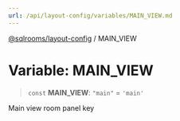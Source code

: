 ```yaml
---
url: /api/layout-config/variables/MAIN_VIEW.md
---
```

[@sqlrooms/layout-config](../index.md) / MAIN\_VIEW

# Variable: MAIN\_VIEW

> `const` **MAIN\_VIEW**: `"main"` = `'main'`

Main view room panel key
